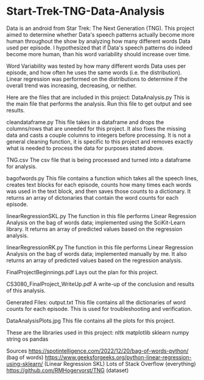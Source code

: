 # Start-Trek-TNG-Data-Analysis

Data is an android from Star Trek: The Next Generation (TNG). This project aimed to determine whether Data's speech patterns actually become more human throughout the show by analyzing how many different words Data used per episode. I hypothesized that if Data's speech patterns do indeed become more human, than his word variability should increase over time.

Word Variability was tested by how many different words Data uses per episode, and how often he uses the same words (i.e. the distribution). Linear regression was performed on the distributions to determine if the overall trend was increasing, decreasing, or neither.

Here are the files that are included in this project:
DataAnalysis.py
This is the main file that performs the analysis. Run this file to get output and see results.

cleandataframe.py
This file takes in a dataframe and drops the columns/rows that are uneeded for this project. It also fixes the missing data and casts a couple columns to integers before processing. It is not a general cleaning function, it is specific to this project and removes exactly what is needed to process the data for purposes stated above. 

TNG.csv
The csv file that is being processed and turned into a dataframe for analysis. 

bagofwords.py
This file contains a function which takes all the speech lines, creates text blocks for each episode, counts how many times each words was used in the text block, and then saves those counts to a dictionary. It returns an array of dictonaries that contain the word counts for each episode.

linearRegressionSKL.py
The function in this file performs Linear Regression Analysis on the bag of words data; implemented using the SciKit-Learn library. It returns an array of predicted values based on the regression analysis.

linearRegressionRK.py
The function in this file performs Linear Regression Analysis on the bag of words data; implemented manually by me. It also returns an array of predicted values based on the regression analysis.

FinalProjectBeginnings.pdf
Lays out the plan for this project.

CS3080_FinalProject_WriteUp.pdf
A write-up of the conclusion and results of this analysis. 

Generated Files:
output.txt
This file contains all the dictionaries of word counts for each episode. This is used for troubleshooting and verification. 

DataAnalysisPlots.jpg
This file contains all the plots for this project.

These are the libraries used in this project:
nltk
matplotlib
sklearn
numpy
string
os
pandas

Sources
https://spotintelligence.com/2022/12/20/bag-of-words-python/ (bag of words)
https://www.geeksforgeeks.org/python-linear-regression-using-sklearn/ (Linear Regression SKL)
Lots of Stack Overflow (everything)
https://github.com/RMHogervorst/TNG (dataset)
